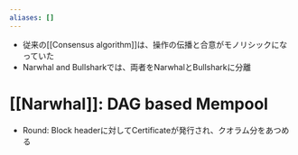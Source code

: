 ```yaml
---
aliases: []
---
```

- 従来の[[Consensus algorithm]]は、操作の伝播と合意がモノリシックになっていた
- Narwhal and Bullsharkでは、両者をNarwhalとBullsharkに分離
# [[Narwhal]]: DAG based Mempool
- Round: Block headerに対してCertificateが発行され、クオラム分をあつめる